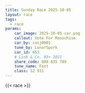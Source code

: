 ```yaml
---
title: Sunday Race 2025-10-05
layout: race
tags:
  - race
params:
    car_image: 2025-10-05-car.png
    callout: Vote For Masochism
    car_by: rasj0001
    tune_by: LunarSpork
    car_id: 653
    # Link & Co. 03+ 2021
    share_code: 908 635 789
    tune_name: Fast
    class: S2 931
---
```


{{< race >}}
